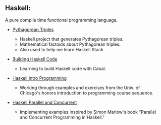 ## Haskell:
A pure compile time functional programming language. 

* [Pythagorean Triples](pythagTriples/)
  - Haskell project that generates Pythagorean triples.
  - Mathematical factoids about Pythagorean triples.
  - Also used to help me learn Haskell Stack

* [Building Haskell Code](buildingHaskellCode/)
  - Learning to build Haskell code with Cabal.

* [Haskell Intro Programming](haskellIntroProgramming/)
  - Working through examples and exercises from the Univ. of Chicago's
    honors introduction to programming course sequence.

* [Haskell Parallel and Concurrent](haskellParallelAndConcurrent/)
  - Implementing examples inspired by Simon Marlow's book
    "Parallel and Concurrent Programming in Haskell."
